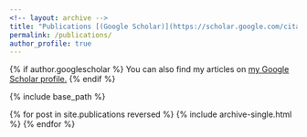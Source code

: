 ```yaml
---
<!-- layout: archive -->
title: "Publications [(Google Scholar)](https://scholar.google.com/citations?user=x0onCYgAAAAJ&hl=en)"
permalink: /publications/
author_profile: true
---
```



{% if author.googlescholar %}
  You can also find my articles on <u><a href="https://scholar.google.com/citations?user=x0onCYgAAAAJ&hl=en">my Google Scholar profile</a>.</u>
{% endif %}

{% include base_path %}

{% for post in site.publications reversed %}
  {% include archive-single.html %}
{% endfor %}

